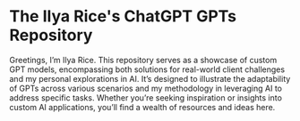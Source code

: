 # The Ilya Rice's ChatGPT GPTs Repository

Greetings, I’m Ilya Rice. This repository serves as a showcase of custom GPT models, encompassing both solutions for real-world client challenges and my personal explorations in AI. It’s designed to illustrate the adaptability of GPTs across various scenarios and my methodology in leveraging AI to address specific tasks. Whether you’re seeking inspiration or insights into custom AI applications, you’ll find a wealth of resources and ideas here.